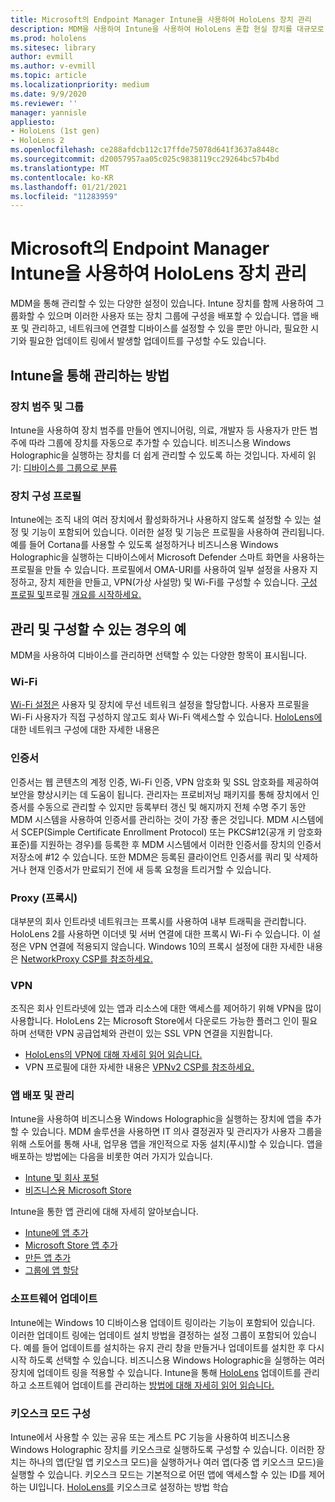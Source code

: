 ```yaml
---
title: Microsoft의 Endpoint Manager Intune을 사용하여 HoloLens 장치 관리
description: MDM을 사용하여 Intune을 사용하여 HoloLens 혼합 현실 장치를 대규모로 구성하고 관리하는 방법을 학습합니다.
ms.prod: hololens
ms.sitesec: library
author: evmill
ms.author: v-evmill
ms.topic: article
ms.localizationpriority: medium
ms.date: 9/9/2020
ms.reviewer: ''
manager: yannisle
appliesto:
- HoloLens (1st gen)
- HoloLens 2
ms.openlocfilehash: ce288afdcb112c17ffde75078d641f3637a8448c
ms.sourcegitcommit: d20057957aa05c025c9838119cc29264bc57b4bd
ms.translationtype: MT
ms.contentlocale: ko-KR
ms.lasthandoff: 01/21/2021
ms.locfileid: "11283959"
---
```

# Microsoft의 Endpoint Manager Intune을 사용하여 HoloLens 장치 관리

MDM을 통해 관리할 수 있는 다양한 설정이 있습니다. Intune 장치를 함께 사용하여 그룹화할 수 있으며 이러한 사용자 또는 장치 그룹에 구성을 배포할 수 있습니다. 앱을 배포 및 관리하고, 네트워크에 연결할 디바이스를 설정할 수 있을 뿐만 아니라, 필요한 시기와 필요한 업데이트 링에서 발생할 업데이트를 구성할 수도 있습니다. 

## Intune을 통해 관리하는 방법

### 장치 범주 및 그룹
Intune을 사용하여 장치 범주를 만들어 엔지니어링, 의료, 개발자 등 사용자가 만든 범주에 따라 그룹에 장치를 자동으로 추가할 수 있습니다. 비즈니스용 Windows Holographic을 실행하는 장치를 더 쉽게 관리할 수 있도록 하는 것입니다.
자세히 읽기: [디바이스를 그룹으로 분류](https://docs.microsoft.com/mem/intune/enrollment/device-group-mapping)

### 장치 구성 프로필
Intune에는 조직 내의 여러 장치에서 활성화하거나 사용하지 않도록 설정할 수 있는 설정 및 기능이 포함되어 있습니다. 이러한 설정 및 기능은 프로필을 사용하여 관리됩니다. 예를 들어 Cortana를 사용할 수 있도록 설정하거나 비즈니스용 Windows Holographic을 실행하는 디바이스에서 Microsoft Defender 스마트 화면을 사용하는 프로필을 만들 수 있습니다.
프로필에서 OMA-URI를 사용하여 일부 설정을 사용자 지정하고, 장치 제한을 만들고, VPN(가상 사설망) 및 Wi-Fi를 구성할 수 있습니다.
[구성 프로필 및](https://docs.microsoft.com/mem/intune/configuration/device-profiles)프로필 [개요를 시작하세요.](https://docs.microsoft.com/mem/intune/configuration/device-profile-create)

## 관리 및 구성할 수 있는 경우의 예

MDM을 사용하여 디바이스를 관리하면 선택할 수 있는 다양한 항목이 표시됩니다. 

### Wi-Fi
[Wi-Fi 설정은](https://docs.microsoft.com/mem/intune/configuration/wi-fi-settings-configure) 사용자 및 장치에 무선 네트워크 설정을 할당합니다. 사용자 프로필을 Wi-Fi 사용자가 직접 구성하지 않고도 회사 Wi-Fi 액세스할 수 있습니다.
[HoloLens에](hololens-commercial-infrastructure.md) 대한 네트워크 구성에 대한 자세한 내용은

### 인증서
인증서는 웹 콘텐츠의 계정 인증, Wi-Fi 인증, VPN 암호화 및 SSL 암호화를 제공하여 보안을 향상시키는 데 도움이 됩니다. 관리자는 프로비저닝 패키지를 통해 장치에서 인증서를 수동으로 관리할 수 있지만 등록부터 갱신 및 해지까지 전체 수명 주기 동안 MDM 시스템을 사용하여 인증서를 관리하는 것이 가장 좋은 것입니다. MDM 시스템에서 SCEP(Simple Certificate Enrollment Protocol) 또는 PKCS#12(공개 키 암호화 표준)를 지원하는 경우)를 등록한 후 MDM 시스템에서 이러한 인증서를 장치의 인증서 저장소에 #12 수 있습니다. 또한 MDM은 등록된 클라이언트 인증서를 쿼리 및 삭제하거나 현재 인증서가 만료되기 전에 새 등록 요청을 트리거할 수 있습니다. 

### Proxy (프록시)
대부분의 회사 인트라넷 네트워크는 프록시를 사용하여 내부 트래픽을 관리합니다. HoloLens 2를 사용하면 이더넷 및 서버 연결에 대한 프록시 Wi-Fi 수 있습니다. 이 설정은 VPN 연결에 적용되지 않습니다. Windows 10의 프록시 설정에 대한 자세한 내용은 [NetworkProxy CSP를 참조하세요.](https://docs.microsoft.com/windows/client-management/mdm/networkproxy-csp)

### VPN
조직은 회사 인트라넷에 있는 앱과 리소스에 대한 액세스를 제어하기 위해 VPN을 많이 사용합니다. HoloLens 2는 Microsoft Store에서 다운로드 가능한 플러그 인이 필요하며 선택한 VPN 공급업체와 관련이 있는 SSL VPN 연결을 지원합니다. 
- [HoloLens의 VPN에 대해 자세히 읽어 읽습니다.](hololens-network.md#vpn)
- VPN 프로필에 대한 자세한 내용은 [VPNv2 CSP를 참조하세요.](https://docs.microsoft.com/windows/client-management/mdm/vpnv2-csp)

### 앱 배포 및 관리
Intune을 사용하여 비즈니스용 Windows Holographic을 실행하는 장치에 앱을 추가할 수 있습니다. MDM 솔루션을 사용하면 IT 의사 결정권자 및 관리자가 사용자 그룹을 위해 스토어를 통해 사내, 업무용 앱을 개인적으로 자동 설치(푸시)할 수 있습니다. 앱을 배포하는 방법에는 다음을 비롯한 여러 가지가 있습니다.
-   [Intune 및 회사 포털]( app-deploy-intune.md)
-   [비즈니스용 Microsoft Store]( app-deploy-store-business.md)

Intune을 통한 앱 관리에 대해 자세히 알아보습니다.
-   [Intune에 앱 추가](https://docs.microsoft.com/mem/intune/apps/apps-add)
-   [Microsoft Store 앱 추가](https://docs.microsoft.com/mem/intune/apps/store-apps-windows)
-   [만든 앱 추가](https://docs.microsoft.com/mem/intune/apps/lob-apps-windows)
- [그룹에 앱 할당](https://docs.microsoft.com/mem/intune/apps/apps-deploy)

### 소프트웨어 업데이트
Intune에는 Windows 10 디바이스용 업데이트 링이라는 기능이 포함되어 있습니다. 이러한 업데이트 링에는 업데이트 설치 방법을 결정하는 설정 그룹이 포함되어 있습니다. 예를 들어 업데이트를 설치하는 유지 관리 창을 만들거나 업데이트를 설치한 후 다시 시작 하도록 선택할 수 있습니다. 비즈니스용 Windows Holographic을 실행하는 여러 장치에 업데이트 링을 적용할 수 있습니다.
Intune을 통해 [HoloLens](hololens-updates.md) 업데이트를 관리하고 소프트웨어 업데이트를 관리하는 [방법에 대해 자세히 읽어 읽습니다.](https://docs.microsoft.com/mem/intune/protect/windows-update-for-business-configure)

### 키오스크 모드 구성
Intune에서 사용할 수 있는 공유 또는 게스트 PC 기능을 사용하여 비즈니스용 Windows Holographic 장치를 키오스크로 실행하도록 구성할 수 있습니다. 이러한 장치는 하나의 앱(단일 앱 키오스크 모드)을 실행하거나 여러 앱(다중 앱 키오스크 모드)을 실행할 수 있습니다. 키오스크 모드는 기본적으로 어떤 앱에 액세스할 수 있는 ID를 제어하는 UI입니다.
[HoloLens를]( hololens-kiosk.md) 키오스크로 설정하는 방법 학습

